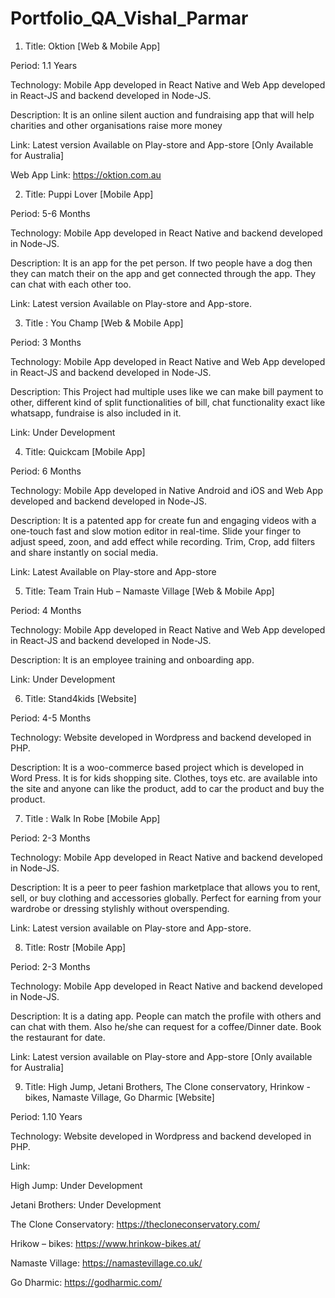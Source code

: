 # Portfolio_QA_Vishal_Parmar

1.	Title: Oktion [Web & Mobile App]

Period: 1.1 Years 

Technology: Mobile App developed in React Native and Web App developed in React-JS and backend developed in Node-JS.

Description: It is an online silent auction and fundraising app that will help charities and other organisations raise more money

Link: Latest version Available on Play-store and App-store [Only Available for Australia]

Web App Link: https://oktion.com.au
   


2. Title: Puppi Lover [Mobile App]

Period: 5-6 Months

Technology: Mobile App developed in React Native and backend developed in Node-JS.

Description: It is an app for the pet person. If two people have a dog then they can match their on the app and get connected through the app. They can chat with each other too.

Link: Latest version Available on Play-store and App-store.



3.	Title : You Champ [Web & Mobile App]

Period: 3 Months

Technology: Mobile App developed in React Native and Web App developed in React-JS and backend developed in Node-JS.

Description: This Project had multiple uses like we can make bill payment  to other, different kind of split functionalities of bill, chat functionality exact like whatsapp, fundraise is also included in it.

Link: Under Development



4.	Title: Quickcam [Mobile App]

Period: 6 Months

Technology: Mobile App developed in Native Android and iOS and Web App developed and backend developed in Node-JS.

Description: It is a patented app for create fun and engaging videos with a one-touch fast and slow motion editor in real-time. Slide your finger to adjust speed, zoon, and add effect while recording. Trim, Crop, add filters and share instantly on social media.

Link: Latest Available on Play-store and App-store



5.	Title: Team Train Hub – Namaste Village  [Web & Mobile App]

Period: 4 Months

Technology: Mobile App developed in React Native and Web App developed in React-JS and backend developed in Node-JS.

Description: It is an employee training and onboarding app. 

Link: Under Development



6.	Title: Stand4kids [Website]

Period: 4-5 Months

Technology: Website developed in Wordpress and backend developed in PHP.

Description: It is a woo-commerce based project which is developed in Word Press. It is for kids shopping site. Clothes, toys etc. are available into the site and anyone can like the product, add to car the product and buy the product.



7.	Title : Walk In Robe [Mobile App]

Period: 2-3 Months

Technology: Mobile App developed in React Native and backend developed in Node-JS.

Description: It is a peer to peer fashion marketplace that allows you to rent, sell, or buy clothing and accessories globally. Perfect for earning from your wardrobe or dressing stylishly without overspending.

Link: Latest version available on Play-store and App-store.



8.	Title: Rostr [Mobile App]

Period: 2-3 Months	

Technology: Mobile App developed in React Native and backend developed in Node-JS.

Description: It is a dating app. People can match the profile with others and can chat with them. Also he/she can request for a coffee/Dinner date. Book the restaurant for date.

Link: Latest version available on Play-store and App-store [Only available for Australia]



9.	Title: High Jump, Jetani Brothers, The Clone conservatory, Hrinkow - bikes, Namaste Village, Go Dharmic [Website]

Period: 1.10 Years

Technology: Website developed in Wordpress and backend developed in PHP.

Link:

High Jump: Under Development

Jetani Brothers: Under Development

The Clone Conservatory: https://thecloneconservatory.com/

Hrikow – bikes: https://www.hrinkow-bikes.at/

Namaste Village: https://namastevillage.co.uk/

Go Dharmic: https://godharmic.com/

